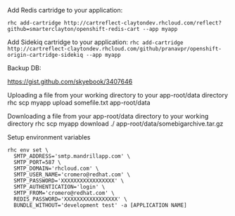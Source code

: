 Add Redis cartridge to your application:

`rhc add-cartridge http://cartreflect-claytondev.rhcloud.com/reflect?github=smarterclayton/openshift-redis-cart --app myapp`

Add Sidekiq cartridge to your application:
`rhc add-cartridge http://cartreflect-claytondev.rhcloud.com/github/pranavpr/openshift-origin-cartridge-sidekiq --app myapp`


Backup DB:

https://gist.github.com/skyebook/3407646

Uploading a file from your working directory to your app-root/data directory
    rhc scp myapp upload somefile.txt app-root/data

  Downloading a file from your app-root/data directory to your working
directory
    rhc scp myapp download ./ app-root/data/somebigarchive.tar.gz


Setup environment variables

```
rhc env set \
  SMTP_ADDRESS='smtp.mandrillapp.com' \
  SMTP_PORT=587 \
  SMTP_DOMAIN='rhcloud.com' \
  SMTP_USER_NAME='cromero@redhat.com' \
  SMTP_PASSWORD='XXXXXXXXXXXXXXXXX' \
  SMTP_AUTHENTICATION='login' \
  SMTP_FROM='cromero@redhat.com' \
  REDIS_PASSWORD='XXXXXXXXXXXXXXXXX' \
  BUNDLE_WITHOUT='development test' -a [APPLICATION NAME]
```
